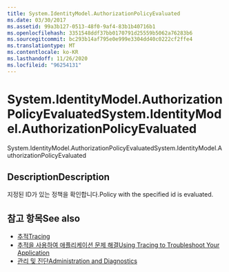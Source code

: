 ```yaml
---
title: System.IdentityModel.AuthorizationPolicyEvaluated
ms.date: 03/30/2017
ms.assetid: 99a3b127-0513-48f0-9af4-83b1b40716b1
ms.openlocfilehash: 3351548ddf37bb0170791d25559b5062a76283b6
ms.sourcegitcommit: bc293b14af795e0e999e3304dd40c0222cf2ffe4
ms.translationtype: MT
ms.contentlocale: ko-KR
ms.lasthandoff: 11/26/2020
ms.locfileid: "96254131"
---
```

# <a name="systemidentitymodelauthorizationpolicyevaluated"></a><span data-ttu-id="b3cd4-102">System.IdentityModel.AuthorizationPolicyEvaluated</span><span class="sxs-lookup"><span data-stu-id="b3cd4-102">System.IdentityModel.AuthorizationPolicyEvaluated</span></span>

<span data-ttu-id="b3cd4-103">System.IdentityModel.AuthorizationPolicyEvaluated</span><span class="sxs-lookup"><span data-stu-id="b3cd4-103">System.IdentityModel.AuthorizationPolicyEvaluated</span></span>  
  
## <a name="description"></a><span data-ttu-id="b3cd4-104">Description</span><span class="sxs-lookup"><span data-stu-id="b3cd4-104">Description</span></span>  

 <span data-ttu-id="b3cd4-105">지정된 ID가 있는 정책을 확인합니다.</span><span class="sxs-lookup"><span data-stu-id="b3cd4-105">Policy with the specified id is evaluated.</span></span>  
  
## <a name="see-also"></a><span data-ttu-id="b3cd4-106">참고 항목</span><span class="sxs-lookup"><span data-stu-id="b3cd4-106">See also</span></span>

- [<span data-ttu-id="b3cd4-107">추적</span><span class="sxs-lookup"><span data-stu-id="b3cd4-107">Tracing</span></span>](index.md)
- [<span data-ttu-id="b3cd4-108">추적을 사용하여 애플리케이션 문제 해결</span><span class="sxs-lookup"><span data-stu-id="b3cd4-108">Using Tracing to Troubleshoot Your Application</span></span>](using-tracing-to-troubleshoot-your-application.md)
- [<span data-ttu-id="b3cd4-109">관리 및 진단</span><span class="sxs-lookup"><span data-stu-id="b3cd4-109">Administration and Diagnostics</span></span>](../index.md)
